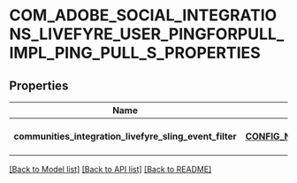 # COM_ADOBE_SOCIAL_INTEGRATIONS_LIVEFYRE_USER_PINGFORPULL_IMPL_PING_PULL_S_PROPERTIES

## Properties
Name | Type | Description | Notes
------------ | ------------- | ------------- | -------------
**communities_integration_livefyre_sling_event_filter** | [**CONFIG_NODE_PROPERTY_STRING**](configNodePropertyString.md) |  | [optional] [default to null]

[[Back to Model list]](../README.md#documentation-for-models) [[Back to API list]](../README.md#documentation-for-api-endpoints) [[Back to README]](../README.md)



